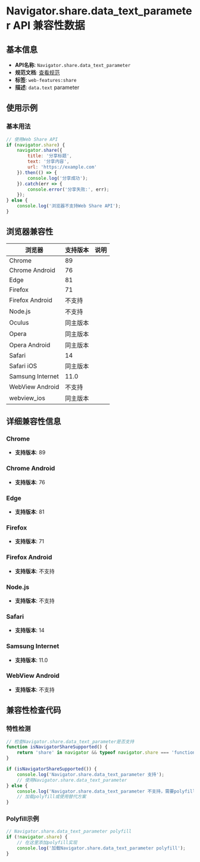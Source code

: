 # Navigator.share.data_text_parameter API 兼容性数据

## 基本信息

- **API名称**: `Navigator.share.data_text_parameter`
- **规范文档**: [查看规范](https://w3c.github.io/web-share/#dom-sharedata-text)
- **标签**: `web-features:share`
- **描述**: `data.text` parameter

## 使用示例

### 基本用法

```javascript
// 使用Web Share API
if (navigator.share) {
    navigator.share({
        title: '分享标题',
        text: '分享内容',
        url: 'https://example.com'
    }).then(() => {
        console.log('分享成功');
    }).catch(err => {
        console.error('分享失败:', err);
    });
} else {
    console.log('浏览器不支持Web Share API');
}
```

## 浏览器兼容性

| 浏览器 | 支持版本 | 说明 |
|--------|----------|------|
| Chrome | 89 |  |
| Chrome Android | 76 |  |
| Edge | 81 |  |
| Firefox | 71 |  |
| Firefox Android | 不支持 |  |
| Node.js | 不支持 |  |
| Oculus | 同主版本 |  |
| Opera | 同主版本 |  |
| Opera Android | 同主版本 |  |
| Safari | 14 |  |
| Safari iOS | 同主版本 |  |
| Samsung Internet | 11.0 |  |
| WebView Android | 不支持 |  |
| webview_ios | 同主版本 |  |

## 详细兼容性信息

### Chrome

- **支持版本**: 89

### Chrome Android

- **支持版本**: 76

### Edge

- **支持版本**: 81

### Firefox

- **支持版本**: 71

### Firefox Android

- **支持版本**: 不支持

### Node.js

- **支持版本**: 不支持

### Safari

- **支持版本**: 14

### Samsung Internet

- **支持版本**: 11.0

### WebView Android

- **支持版本**: 不支持

## 兼容性检查代码

### 特性检测

```javascript
// 检查Navigator.share.data_text_parameter是否支持
function isNavigatorShareSupported() {
    return 'share' in navigator && typeof navigator.share === 'function';
}

if (isNavigatorShareSupported()) {
    console.log('Navigator.share.data_text_parameter 支持');
    // 使用Navigator.share.data_text_parameter
} else {
    console.log('Navigator.share.data_text_parameter 不支持，需要polyfill');
    // 加载polyfill或使用替代方案
}
```

### Polyfill示例

```javascript
// Navigator.share.data_text_parameter polyfill
if (!navigator.share) {
    // 在这里添加polyfill实现
    console.log('加载Navigator.share.data_text_parameter polyfill');
}
```

